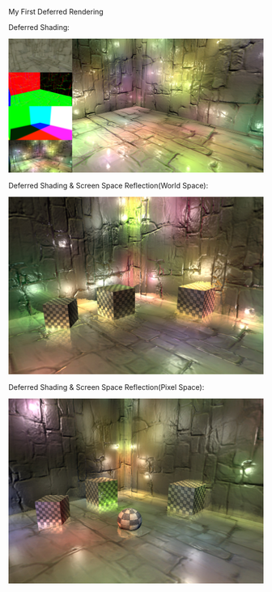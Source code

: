 My First Deferred Rendering

Deferred Shading:

![img](ScreenShot.jpg)

Deferred Shading & Screen Space Reflection(World Space):

![img](ScreenShotSSR.jpg)

Deferred Shading & Screen Space Reflection(Pixel Space):

![img](ScreenShotSSR2.jpg)
